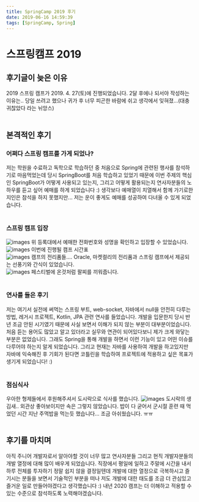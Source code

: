 ```yaml
---
title: SpringCamp 2019 후기
date: 2019-06-16 14:59:39
tags: [SpringCamp, Spring]
---
```


# 스프링캠프 2019

## 후기글이 늦은 이유
2019 스프링 캠프가 2019. 4. 27(토)에 진행되었습니다.
2달 후에나 되서야 작성하는 이유는.. 당일 쓰려고 했으나 귀가 후 너무 피곤한 바람에 쉬고 생각에서 잊혀졌...(대충 귀찮았다 라는 뉘앙스)<br/>
<br/>

## 본격적인 후기
### 어쩌다 스프링 캠프를 가게 되었나?
저는 학원을 수료하고 독학으로 학습하던 중 처음으로 Spring에 관련된 행사를 참석하기로 마음먹었는데
당시 SpringBoot를 처음 학습하고 있었기 때문에 이번 주제의 핵심인 SpringBoot가 어떻게 사용되고 있는지, 그리고 어떻게 활용되는지 연사자분들의 노하우를 듣고 싶어 예매를 하게 되었습니다 :)
생각보다 예매열이 치열해서 함께 가기로한 지인은 참석을 하지 못했지만... 저는 운이 좋게도 예매를 성공하여 다녀올 수 있게 되었습니다.<br/>
<br/>

### 스프링 캠프 입장
![images](/images/conference/springcamp/IMG_7833.JPG) 위 등록대에서 예매한 전화번호와 성명을 확인하고 입장할 수 있었습니다.<br/>
![images](/images/conference/springcamp/IMG_7834.JPG) 이번에 진행될 캠프 시간표<br/>
![images](/images/conference/springcamp/IMG_7835.JPG) 캠프의 전리품들....
Oracle, 마켓컬리의 전리품과 스프링 캠프에서 제공되는 선풍기와 간식이 있었습니다.<br/>
![images](/images/conference/springcamp/IMG_7836.JPG) 페스티벌에 온것처럼 팔찌를 끼워줍니다.<br/>
<br/>

### 연사를 들은 후기
저는 여기서 실전에 써먹는 스프링 부트, web-socket, 자바에서 null을 안전히 다루는 방법, 레거시 프로젝트, Kotlin, JPA 관련 연사를 들었습니다.
개발을 입문한지 당시 반년 조금 안된 시기였기 때문에 사실 보면서 이해가 되지 않는 부분이 대부분이었습니다. 처음 듣는 용어도 많았고 알고 있더라고 실무와 연관이 되어있다보니 제가 크게 와닿는 부분은 없었습니다. 그래도 Spring을 통해 개발을 하면서 이런 기능이 있고 어떤 이슈를 다루어야 하는지 알게 되었습니다.
그리고 현재는 자바를 사용하여 개발을 하고있지만 자바에 익숙해진 후 기회가 된다면 코틀린을 학습하여 프로젝트에 적용하고 싶은 목표가 생기게 되었습니다! :)<br/>
<br/>

### 점심식사
우아한 형제들에서 후원해주셔서 도시락으로 식사를 했습니다.
![images](/images/conference/springcamp/IMG_7837.JPG) 도시락의 생김새.. 외관상 좋아보이지만 속은 그렇지 않았습니다.
밥이 다 굳어서 군시절 훈련 때 먹었던 시간 지난 주먹밥을 먹는듯 했습니다... 조금 아쉬웠습니다. ㅠㅠ<br/>
<br/>

## 후기를 마치며
아직 주니어 개발자로서 알아야할 것이 너무 많고 연사자분들 그리고 현직 개발자분들의 개발 열정에 대해 많이 배우게 되었습니다.
직장에서 평일에 일하고 주말에 시간을 내서 하루 전체를 투자하기 정말 쉽지 않을 결정일텐데 개발에 대한 열정으로 극복하시고 즐기시는 분들을 보면서 기술적인 부분을 떠나 저도 개발에 대한 태도를 조금 더 관심있고 즐거운 일로 만들어야겠다고 생각했습니다 :)
내년 2020 캠프는 더 이해하고 적용할 수 있는 수준으로 참석하도록 노력해야겠습니다.